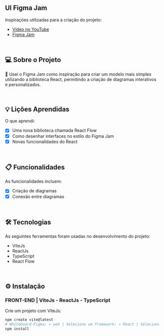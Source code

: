 <a id="-screenshot"></a>

## UI Figma Jam

Inspirações utilizadas para a criação do projeto:
- [Vídeo no YouTube](https://youtu.be/J3vbTM21uDs)
- [Figma Jam](https://www.figma.com/figjam/)

&nbsp;
<a id="-sobre-o-projeto"></a>

## 💻 Sobre o Projeto

🚀 Usei o Figma Jam como inspiração para criar um modelo mais simples utilizando a biblioteca React, permitindo a criação de diagramas interativos e personalizados.

&nbsp;
<a id="-lições-aprendidas"></a>

## 💡 Lições Aprendidas

O que aprendi:

- [x] Uma nova biblioteca chamada React Flow
- [x] Como desenhar interfaces no estilo do Figma Jam
- [x] Novas funcionalidades do React

&nbsp;
<a id="-funcionalidade"></a>

## 📋 Funcionalidades

As funcionalidades incluem:

- [x] Criação de diagramas
- [x] Conexão entre diagramas

&nbsp;
<a id="-tecnologias"></a>

## 🛠 Tecnologias

As seguintes ferramentas foram usadas no desenvolvimento do projeto:

- ViteJs
- ReactJs
- TypeScript
- React Flow

&nbsp;
<a id="-instalação"></a>

## ⚙️ Instalação

### FRONT-END | ViteJs - ReactJs - TypeScript

Crie um projeto com ViteJs:

```bash
npm create vite@latest
# Whiteboard-Figma: » web | Selecione um framework: » React | Selecione uma variante: » TypeScript
npm install

